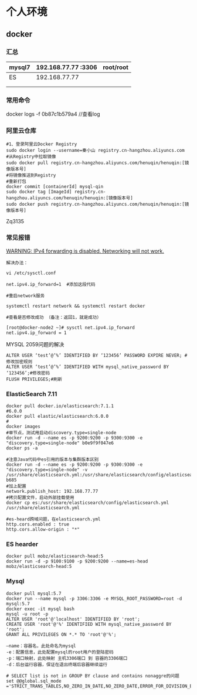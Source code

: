 # 个人环境

## docker

### 汇总

| mysql7 | 192.168.77.77 :3306 | root/root |
| ------ | :------------------ | --------- |
| ES     | 192.168.77.77       |           |
|        |                     |           |
|        |                     |           |

### 常用命令

docker logs -f  0b87c1b579a4  //查看log

### 阿里云仓库

```shell
#1、登录阿里云Docker Registry
sudo docker login --username=秦小山 registry.cn-hangzhou.aliyuncs.com
#从Registry中拉取镜像
sudo docker pull registry.cn-hangzhou.aliyuncs.com/henuqin/henuqin:[镜像版本号]
#将镜像推送到Registry
#重新打包
docker commit [containerId] mysql-qin
sudo docker tag [ImageId] registry.cn-hangzhou.aliyuncs.com/henuqin/henuqin:[镜像版本号]
sudo docker push registry.cn-hangzhou.aliyuncs.com/henuqin/henuqin:[镜像版本号]

```



Zq3135

### 常见报错

<u>WARNING: IPv4 forwarding is disabled. Networking will not work.</u>

```shell
解决办法：

vi /etc/sysctl.conf

net.ipv4.ip_forward=1  #添加这段代码

#重启network服务

systemctl restart network && systemctl restart docker

#查看是否修改成功 （备注：返回1，就是成功）

[root@docker-node2 ~]# sysctl net.ipv4.ip_forward
net.ipv4.ip_forward = 1
```

MYSQL 2059问题的解决

```
ALTER USER ‘test’@’%’ IDENTIFIED BY ‘123456’ PASSWORD EXPIRE NEVER; #修改加密规则
ALTER USER ‘test’@’%’ IDENTIFIED WITH mysql_native_password BY ‘123456’;#修改密码
FLUSH PRIVILEGES;#刷新
```



### ElasticSearch  7.11

```shell
docker pull docker.io/elasticsearch:7.1.1
#6.0.0
docker pull elastic/elasticsearch:6.0.0
#
docker images
#单节点，测试用启动discovery.type=single-node
docker run -d --name es -p 9200:9200 -p 9300:9300 -e "discovery.type=single-node" b0e9f9f047e6
docker ps -a

#注意Java代码中es引用的版本与集群版本区别
docker run -d --name es -p 9200:9200 -p 9300:9300 -e "discovery.type=single-node" -v /usr/share/elasticsearch.yml:/usr/share/elasticsearch/config/elasticsearch.yml b685
#加上配置
network.publish_host: 192.168.77.77
#拷贝配置文件，启动外部挂载使用
docker cp es:/usr/share/elasticsearch/config/elasticsearch.yml /usr/share/elasticsearch.yml

#es-heard跨域问题，在elasticsearch.yml
http.cors.enabled : true
http.cors.allow-origin : "*"
```

### ES hearder

```shell
docker pull mobz/elasticsearch-head:5
docker run -d -p 9100:9100 -p 9200:9200 --name=es-head mobz/elasticsearch-head:5
```



### Mysql

```shell
docker pull mysql:5.7
docker run --name mysql -p 3306:3306 -e MYSQL_ROOT_PASSWORD=root -d mysql:5.7
docker exec -it mysql bash
mysql -u root -p
ALTER USER 'root'@'localhost' IDENTIFIED BY 'root';
CREATE USER 'root'@'%' IDENTIFIED WITH mysql_native_password BY 'root';
GRANT ALL PRIVILEGES ON *.* TO 'root'@'%';

–name：容器名，此处命名为mysql
-e：配置信息，此处配置mysql的root用户的登陆密码
-p：端口映射，此处映射 主机3306端口 到 容器的3306端口
-d：后台运行容器，保证在退出终端后容器继续运行

# SELECT list is not in GROUP BY clause and contains nonaggre的问题
set @@global.sql_mode 
='STRICT_TRANS_TABLES,NO_ZERO_IN_DATE,NO_ZERO_DATE,ERROR_FOR_DIVISION_BY_ZERO,NO_ENGINE_SUBSTITUTION';
```

